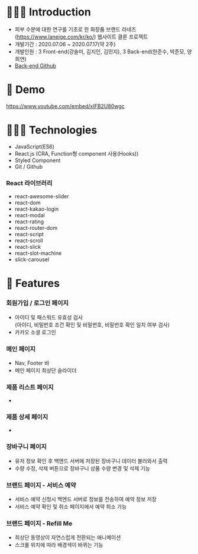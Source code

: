 # 💁🏻‍♀️ Introduction

- 피부 수분에 대한 연구를 기초로 한 화장품 브랜드 라네즈(https://www.laneige.com/kr/ko/) 웹사이트 클론 프로젝트
- 개발기간 : 2020.07.06 ~ 2020.07.17(약 2주)
- 개발인원 : 3 Front-end(강솔미, 김지인, 김민지), 3 Back-end(한준수, 박준모, 양희연)
- [Back-end Github](https://github.com/wecode-bootcamp-korea/9-Mayonnaise-backend)

# 📼 Demo

https://www.youtube.com/embed/xIFB2U80wgc

# 👩🏻‍💻 Technologies

- JavaScript(ES6)
- React.js (CRA, Function형 component 사용(Hooks))
- Styled Component
- Git / Github

### React 라이브러리

- react-awesome-slider
- react-dom
- react-kakao-login
- react-modal
- react-rating
- react-router-dom
- react-script
- react-scroll
- react-slick
- react-slot-machine
- slick-carousel

# 🌱 Features

### 회원가입 / 로그인 페이지

- 아이디 및 패스워드 유효성 검사<br/>
  (아이디, 비밀번호 조건 확인 및 비밀번호, 비밀번호 확인 일치 여부 검사)
- 카카오 소셜 로그인

### 메인 페이지

- Nav, Footer 바
- 메인 페이지 최상단 슬라이더

### 제품 리스트 페이지

-

### 제품 상세 페이지

-

### 장바구니 페이지

- 유저 정보 확인 후 백엔드 서버에 저장된 장바구니 데이터 불러와서 출력
- 수량 수정, 삭제 버튼으로 장바구니 상품 수량 변경 및 삭제 기능

### 브랜드 페이지 - 서비스 예약

- 서비스 예약 신청시 백엔드 서버로 정보를 전송하여 예약 정보 저장
- 서비스 예약 확인 및 취소 페이지에서 예약 취소 가능

### 브랜드 페이지 - Refill Me

- 최상단 동영상이 자연스럽게 전환되는 애니메이션
- 스크롤 위치에 따라 배경색이 바뀌는 기능
